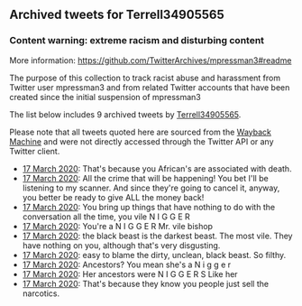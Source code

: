 ## Archived tweets for Terrell34905565
### Content warning: extreme racism and disturbing content
More information: https://github.com/TwitterArchives/mpressman3#readme

The purpose of this collection to track racist abuse and harassment from Twitter user mpressman3 and from related Twitter accounts that have been created since the initial suspension of mpressman3

The list below includes 9 archived tweets by
[Terrell34905565](https://twitter.com/Terrell34905565).



Please note that all tweets quoted here are sourced from the
[Wayback Machine](https://web.archive.org) and were not directly accessed through the Twitter API or
any Twitter client.



* [17 March 2020](https://web.archive.org/web/20200317091053/https://twitter.com/Terrell34905565/status/1239839371366477824): That's because you African's are associated with death.
* [17 March 2020](https://web.archive.org/web/20200317092223/https://twitter.com/Terrell34905565/status/1239839200519782400): All the crime that will be happening! You bet I'll be listening to my scanner.  And since they're going to cancel it, anyway, you better be ready to give ALL the money back!
* [17 March 2020](https://web.archive.org/web/20200317091755/https://twitter.com/Terrell34905565/status/1239838814924914688): You bring up things that have nothing to do with the conversation all the time, you vile N I G G E R
* [17 March 2020](https://web.archive.org/web/20200317090430/https://twitter.com/Terrell34905565/status/1239838460548190208): You're a  N I G G E R Mr. vile bishop
* [17 March 2020](https://web.archive.org/web/20200317085803/https://twitter.com/Terrell34905565/status/1239836468840992768): the black beast is the darkest beast.  The most vile.  They have nothing on you, although that's very disgusting.
* [17 March 2020](https://web.archive.org/web/20200317085951/https://twitter.com/Terrell34905565/status/1239836002866401280): easy to blame the dirty, unclean, black beast. So filthy.
* [17 March 2020](https://web.archive.org/web/20200317090401/https://twitter.com/Terrell34905565/status/1239835632358363136): Ancestors? You mean she's a N i g g e r
* [17 March 2020](https://web.archive.org/web/20200317085155/https://twitter.com/Terrell34905565/status/1239834727542128645): Her ancestors were N I G G E R S Like her
* [17 March 2020](https://web.archive.org/web/20200317085026/https://twitter.com/Terrell34905565/status/1239834385857351686): That's because they know you people just sell the narcotics.
